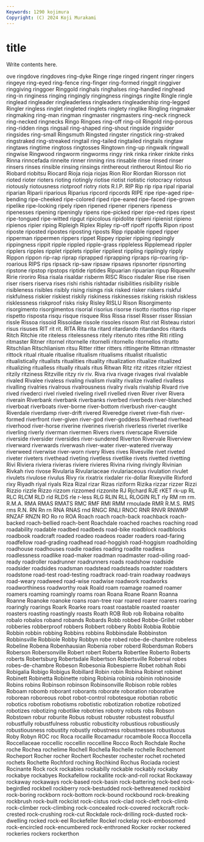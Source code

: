 ```yaml
---
Keywords: 1290 kojimura
Copyright: (C) 2024 Koji Murakami
---
```


# title

Write contents here.



ove ringdove ringdoves
ring-dyke Ringe ringe ringed ringent ringer ringers ringeye ring-eyed ring-fence
ring-finger ring-formed ringgit ringgiver ringgiving ringgoer Ringgold ringhals ringhalses ring-handled
ringhead ring-in ringiness ringing ringingly ringingness ringings ringite Ringle ringle
ringlead ringleader ringleaderless ringleaders ringleadership ring-legged Ringler ringless ringlet ringleted
ringlets ringlety ringlike Ringling ringmaker ringmaking ring-man ringman ringmaster ringmasters
ring-neck ringneck ring-necked ringnecks Ringo Ringoes ring-off ring-oil Ringold ring-porous
ring-ridden rings ringsail ring-shaped ring-shout ringside ringsider ringsides ring-small Ringsmuth
Ringsted ringster ringstick ring-straked ringstraked ring-streaked ringtail ring-tailed ringtailed ringtails
ringtaw ringtaws ringtime ringtoss ringtosses Ringtown ring-up ringwalk ringwall ringwise
Ringwood ringworm ringworms ringy rink rinka rinker rinkite rinks Rinna
rinncefada rinneite rinner rinning rins rinsable rinse rinsed rinser rinsers
rinses rinsible rinsing rinsings rinthereout rintherout Rintoul Rio rio Riobard
riobitsu Riocard Rioja rioja riojas Rion Rior Riordan Riorsson riot
rioted rioter rioters rioting riotingly riotise riotist riotistic riotocracy riotous
riotously riotousness riotproof riotry riots R.I.P. RIP Rip rip ripa
ripal riparial riparian Riparii riparious Riparius ripcord ripcords RIPE ripe
ripe-aged ripe-bending ripe-cheeked ripe-colored riped ripe-eared ripe-faced ripe-grown ripelike ripe-looking
ripely ripen ripened ripener ripeners ripeness ripenesses ripening ripeningly ripens
ripe-picked riper ripe-red ripes ripest ripe-tongued ripe-witted ripgut ripicolous ripidolite
ripieni ripienist ripieno ripienos ripier riping Ripleigh Riplex Ripley rip-off
ripoff ripoffs Ripon ripost riposte riposted ripostes riposting riposts Ripp
rippable ripped ripper ripperman rippermen rippers rippet Rippey rippier ripping
rippingly rippingness rippit ripple rippled ripple-grass rippleless Ripplemead rippler ripplers
ripples ripplet ripplets ripplier rippliest rippling ripplingly ripply Rippon rippon
rip-rap riprap riprapped riprapping ripraps rip-roaring rip-roarious RIPS rips ripsack
rip-saw ripsaw ripsaws ripsnorter ripsnorting ripstone ripstop ripstops riptide riptides
Ripuarian ripuarian ripup Riquewihr Ririe riroriro Risa risala risaldar risberm
RISC Risco risdaler Rise rise risen riser risers riserva rises
rishi rishis rishtadar risibilities risibility risible risibleness risibles risibly rising
risings risk risked risker riskers riskful riskfulness riskier riskiest riskily
riskiness riskinesses risking riskish riskless risklessness riskproof risks risky Risley
RISLU Rison Risorgimento risorgimento risorgimentos risorial risorius risorse risotto risottos
risp risper rispetto risposta risqu risque risquee Riss Rissa rissel
Risser risser Rissian rissle Rissoa rissoid Rissoidae rissole rissoles rissom
Rist rist Risteau ristori risus risuses RIT rit rit. RITA
Rita rita ritard ritardando ritardandos ritards Ritch Ritchie rite riteless
ritelessness ritely ritenuto rites rithe Riti ritling ritmaster Ritner ritornel
ritornelle ritornelli ritornello ritornellos ritratto Ritschlian Ritschlianism ritsu Ritter ritter
ritters rittingerite Rittman rittmaster rittock ritual rituale ritualise ritualism ritualisms
ritualist ritualistic ritualistically ritualists ritualities rituality ritualization ritualize ritualized ritualizing
ritualless ritually rituals ritus Ritwan Ritz ritz ritzes ritzier ritziest
ritzily ritziness Ritzville ritzy riv riv. Riva riva rivage rivages
rival rivalable rivaled Rivalee rivaless rivaling rivalism rivality rivalize rivalled
rivalless rivalling rivalries rivalrous rivalrousness rivalry rivals rivalship Rivard rive
rived rivederci rivel riveled riveling rivell rivelled riven River river
Rivera riverain Riverbank riverbank riverbanks riverbed riverbeds river-blanched riverboat riverboats
river-borne river-bottom riverbush river-caught Riverdale riverdamp river-drift rivered Riveredge riveret
river-fish river-formed riverfront river-given river-god river-goddess Riverhead riverhead riverhood river-horse
riverine riverines riverish riverless riverlet riverlike riverling riverly riverman rivermen
Rivers rivers riverscape Riverside riverside riversider riversides river-sundered Riverton Rivervale
Riverview riverward riverwards riverwash river-water river-watered riverway riverweed riverwise river-worn
rivery Rives rives Rivesville rivet riveted riveter riveters rivethead riveting
rivetless rivetlike rivets rivetted rivetting Rivi Riviera riviera rivieras riviere
rivieres Rivina riving rivingly Rivinian Rivkah rivo rivose Rivularia Rivulariaceae
rivulariaceous rivulation rivulet rivulets rivulose rivulus Rivy rix rixatrix rixdaler
rix-dollar Rixeyville Rixford rixy Riyadh riyal riyals Riza Rizal rizar
Rizas riziform Rizika rizzar rizzer Rizzi Rizzio rizzle Rizzo rizzom
rizzomed rizzonite RJ Rjchard RJE rKET rk-up RL RLC RLCM
RLD rld RLDS rle r-less RLG RLIN RLL RLOGIN RLT
rly RM rm rm. R.M.A. RMA RMAS RMATS RMC RMF
RMI RMM rmoulade RMR R.M.S. RMS rms R.N. RN Rn
rn RNA RNAS rnd RNGC RNLI RNOC RNR RNVR RNWMP
RNZAF RNZN RO Ro ro ROA Roach roach roach-back roachback
roach-backed roach-bellied roach-bent Roachdale roached roaches roaching road roadability roadable
roadbed roadbeds road-bike roadblock roadblocks roadbook roadcraft roaded roadeo roadeos
roader roaders road-faring roadfellow road-grading roadhead road-hoggish road-hoggism roadholding roadhouse
roadhouses roadie roadies roading roadite roadless roadlessness roadlike road-maker roadman
roadmaster road-oiling road-ready roadroller roadrunner roadrunners roads roadshow roadside roadsider
roadsides roadsman roadstead roadsteads roadster roadsters roadstone road-test road-testing roadtrack
road-train roadway roadways road-weary roadweed road-wise roadwise roadwork roadworks roadworthiness
roadworthy roak Roald roam roamage roamed roamer roamers roaming roamingly
roams roan Roana Roane Roann Roanna Roanne Roanoke roanoke roans
roan-tree roar roared roarer roarers roaring roaringly roarings Roark Roarke
roars roast roastable roasted roaster roasters roasting roastingly roasts Roath
ROB Rob rob Robaina robalito robalo robalos roband robands Robards
Robb robbed Robbe-Grillet robber robberies robberproof robbers Robbert robbery Robbi
Robbia Robbie Robbin robbin robbing Robbins robbins Robbinsdale Robbinston Robbinsville
Robbiole Robby Robbyn robe robed robe-de-chambre robeless Robeline Robena Robenhausian
Robenia rober roberd Roberdsman Robers Roberson Robersonville Robert robert Roberta
Robertlee Roberto Roberts roberts Robertsburg Robertsdale Robertson Robertsville Roberval robes
robes-de-chambre Robeson Robesonia Robespierre Robet robhah Robi Robigalia Robigo Robigus
Robillard Robin robin Robina Robinet robinet Robinett Robinetta Robinette robing
Robinia robinia robinin robinoside Robins robins Robinson robinson Robinsonville Robison
roble robles Roboam robomb roborant roborants roborate roboration roborative roborean
roboreous robot robot-control robotesque robotian robotic robotics robotism robotisms robotistic
robotization robotize robotized robotizes robotizing robotlike robotries robotry robots robs
Robson Robstown robur roburite Robus robust robuster robustest robustful robustfully
robustfulness robustic robusticity robustious robustiously robustiousness robustity robustly robustness robustnesses
robustuous Roby Robyn ROC roc Roca rocaille Rocamadur rocambole Rocca
Roccella Roccellaceae roccellic roccellin roccelline Rocco Roch Rochdale Roche roche
Rochea rochelime Rochell Rochella Rochelle rochelle Rochemont Rocheport Rocher rocher
Rochert Rochester rochester rochet rocheted rochets Rochette Rochford roching Rochkind
Rochus Rociada rociest Rocinante Rock rock rockabies rockabilly rockable rockably
rockaby rockabye rockabyes Rockafellow rockallite rock-and-roll rockat Rockaway rockaway rockaways
rock-based rock-basin rock-battering rock-bed rock-begirdled rockbell rockberry rock-bestudded rock-bethreatened rockbird
rock-boring rockborn rock-bottom rock-bound rockbound rock-breaking rockbrush rock-built rockcist rock-cistus
rock-clad rock-cleft rock-climb rock-climber rock-climbing rock-concealed rock-covered rockcraft rock-crested rock-crushing
rock-cut Rockdale rock-drilling rock-dusted rock-dwelling rocked rock-eel Rockefeller Rockel rockelay
rock-embosomed rock-encircled rock-encumbered rock-enthroned Rocker rocker rockered rockeries rockers rockerthon

